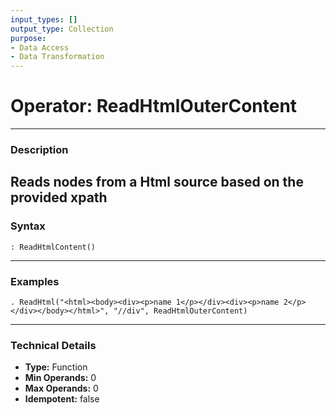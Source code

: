 ```yaml
---
input_types: []
output_type: Collection
purpose:
- Data Access
- Data Transformation
---
```

# Operator: ReadHtmlOuterContent
---
### **Description**
Reads nodes from a Html source based on the provided xpath
---
### **Syntax**
```
: ReadHtmlContent()
```
---
### **Examples**
```
. ReadHtml("<html><body><div><p>name 1</p></div><div><p>name 2</p></div></body></html>", "//div", ReadHtmlOuterContent)
```
---
### **Technical Details**
- **Type:** Function
- **Min Operands:** 0
- **Max Operands:** 0
- **Idempotent:** false